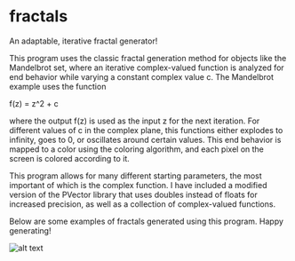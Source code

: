 # fractals
 An adaptable, iterative fractal generator!

This program uses the classic fractal generation method for objects like the Mandelbrot set, where an iterative complex-valued function is analyzed for end behavior while varying a constant complex value c. The Mandelbrot example uses the function

f(z) = z^2 + c

where the output f(z) is used as the input z for the next iteration. For different values of c in the complex plane, this functions either explodes to infinity, goes to 0, or oscillates around certain values. This end behavior is mapped to a color using the coloring algorithm, and each pixel on the screen is colored according to it.

This program allows for many different starting parameters, the most important of which is the complex function. I have included a modified version of the PVector library that uses doubles instead of floats for increased precision, as well as a collection of complex-valued functions.

Below are some examples of fractals generated using this program. Happy generating!

![alt text](https://github.com/[anigokhale]/[fractals]/blob/[main]/generated-images/mandelbrot.png?raw=true)